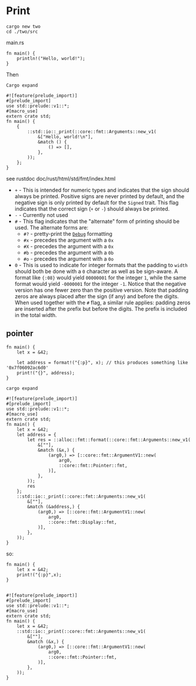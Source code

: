 # Print

```
cargo new two
cd ./two/src
```

main.rs
```
fn main() {
    println!("Hello, world!");	
}
```

Then 

```
Cargo expand
```

```
#![feature(prelude_import)]
#[prelude_import]
use std::prelude::v1::*;
#[macro_use]
extern crate std;
fn main() {
    {
        ::std::io::_print(::core::fmt::Arguments::new_v1(
            &["Hello, world!\n"],
            &match () {
                () => [],
            },
        ));
    };
}
```

see rustdoc doc/rust/html/std/fmt/index.html


-   `+`  - This is intended for numeric types and indicates that the sign should always be printed. Positive signs are never printed by default, and the negative sign is only printed by default for the  `Signed`  trait. This flag indicates that the correct sign (`+`  or  `-`) should always be printed.
-   `-`  - Currently not used
-   `#`  - This flag indicates that the "alternate" form of printing should be used. The alternate forms are:
    -   `#?`  - pretty-print the  [`Debug`](../../std/fmt/trait.Debug.html "Debug")  formatting
    -   `#x`  - precedes the argument with a  `0x`
    -   `#X`  - precedes the argument with a  `0x`
    -   `#b`  - precedes the argument with a  `0b`
    -   `#o`  - precedes the argument with a  `0o`
-   `0`  - This is used to indicate for integer formats that the padding to  `width`  should both be done with a  `0`  character as well as be sign-aware. A format like  `{:08}`  would yield  `00000001`  for the integer  `1`, while the same format would yield  `-0000001`  for the integer  `-1`. Notice that the negative version has one fewer zero than the positive version. Note that padding zeros are always placed after the sign (if any) and before the digits. When used together with the  `#`  flag, a similar rule applies: padding zeros are inserted after the prefix but before the digits. The prefix is included in the total width.

## pointer

```
fn main() {
    let x = &42;

    let address = format!("{:p}", x); // this produces something like '0x7f06092ac6d0'
    print!("{}", address);
}

```

```
cargo expand
```

```
#![feature(prelude_import)]
#[prelude_import]
use std::prelude::v1::*;
#[macro_use]
extern crate std;
fn main() {
    let x = &42;
    let address = {
        let res = ::alloc::fmt::format(::core::fmt::Arguments::new_v1(
            &[""],
            &match (&x,) {
                (arg0,) => [::core::fmt::ArgumentV1::new(
                    arg0,
                    ::core::fmt::Pointer::fmt,
                )],
            },
        ));
        res
    };
    ::std::io::_print(::core::fmt::Arguments::new_v1(
        &[""],
        &match (&address,) {
            (arg0,) => [::core::fmt::ArgumentV1::new(
                arg0,
                ::core::fmt::Display::fmt,
            )],
        },
    ));
}

```

so:

```
fn main() {
    let x = &42;
	print!("{:p}",x);
}
	
``` 

```
#![feature(prelude_import)]
#[prelude_import]
use std::prelude::v1::*;
#[macro_use]
extern crate std;
fn main() {
    let x = &42;
    ::std::io::_print(::core::fmt::Arguments::new_v1(
        &[""],
        &match (&x,) {
            (arg0,) => [::core::fmt::ArgumentV1::new(
                arg0,
                ::core::fmt::Pointer::fmt,
            )],
        },
    ));
}
```